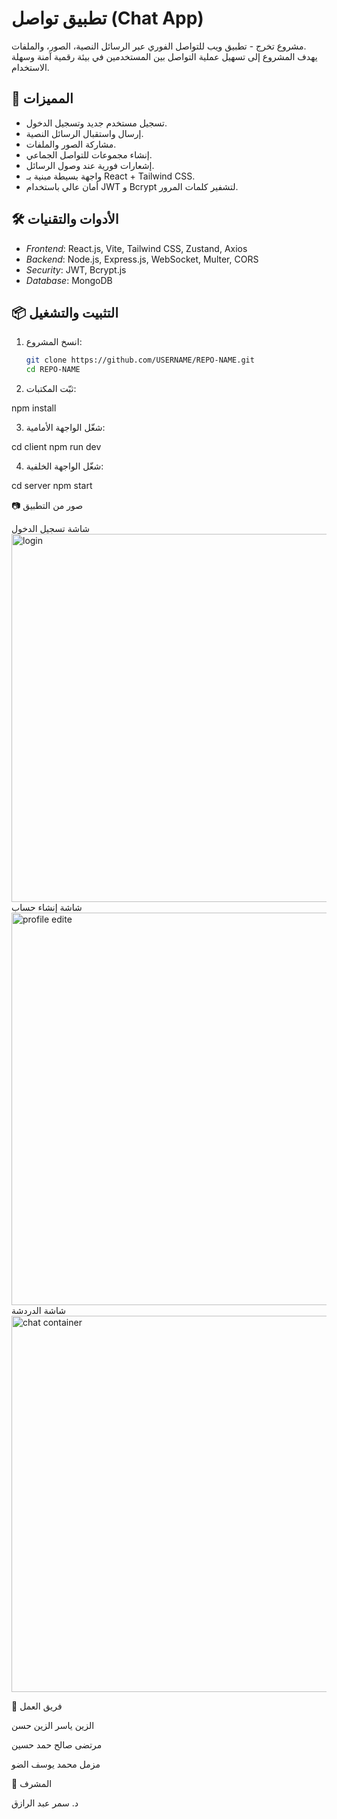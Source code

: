 # تطبيق تواصل (Chat App)

مشروع تخرج - تطبيق ويب للتواصل الفوري عبر الرسائل النصية، الصور، والملفات.  
يهدف المشروع إلى تسهيل عملية التواصل بين المستخدمين في بيئة رقمية آمنة وسهلة الاستخدام.

## 🚀 المميزات
- تسجيل مستخدم جديد وتسجيل الدخول.
- إرسال واستقبال الرسائل النصية.
- مشاركة الصور والملفات.
- إنشاء مجموعات للتواصل الجماعي.
- إشعارات فورية عند وصول الرسائل.
- واجهة بسيطة مبنية بـ React + Tailwind CSS.
- أمان عالي باستخدام JWT و Bcrypt لتشفير كلمات المرور.

## 🛠 الأدوات والتقنيات
- *Frontend*: React.js, Vite, Tailwind CSS, Zustand, Axios
- *Backend*: Node.js, Express.js, WebSocket, Multer, CORS
- *Security*: JWT, Bcrypt.js
- *Database*: MongoDB

## 📦 التثبيت والتشغيل
1. انسخ المشروع:
   ```bash
   git clone https://github.com/USERNAME/REPO-NAME.git
   cd REPO-NAME

2. ثبّت المكتبات:

npm install


3. شغّل الواجهة الأمامية:

cd client
npm run dev


4. شغّل الواجهة الخلفية:

cd server
npm start



📷 صور من التطبيق


شاشة تسجيل الدخول
<img width="1175" height="589" alt="login" src="https://github.com/user-attachments/assets/6375280c-bd92-42ca-b45c-f98d6f61d6f4" />
شاشة إنشاء حساب
<img width="1365" height="628" alt="profile edite" src="https://github.com/user-attachments/assets/978503bf-67c8-4e92-82f1-5a72c3cced03" />
شاشة الدردشة
<img width="1365" height="602" alt="chat container" src="https://github.com/user-attachments/assets/0d601f95-7f34-4e44-9748-8dc844e1ec93" />



👤 فريق العمل

الزين ياسر الزين حسن

مرتضى صالح حمد حسين

مزمل محمد يوسف الضو


📄 المشرف

د. سمر عبد الرازق

